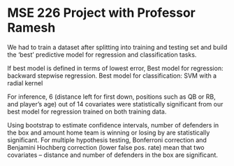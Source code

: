 # MSE 226 Project with Professor Ramesh

We had to train a dataset after splitting into training and testing set and build the ‘best’ predictive model for regression and classification tasks.

If best model is defined in terms of lowest error, 
Best model for regression: backward stepwise regression. Best model for classification: SVM with a radial kernel

For inference, 6 (distance left for first down, positions such as QB or RB, and player’s age) out of 14 covariates were statistically significant from our best model for regression trained on both training data. 

Using bootstrap to estimate confidence intervals, number of defenders in the box and amount home team is winning or losing by are statistically significant. For multiple hypothesis testing, Bonferroni correction and Benjamini Hochberg correction (lower false pos. rate) mean that two covariates – distance and number of defenders in the box are significant. 
